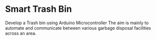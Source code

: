 # Smart Trash Bin
Develop a Trash bin using Arduino Microcontroller
The aim is mainly to automate and communicate between various garbage disposal facilities across an area.
